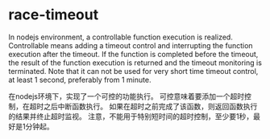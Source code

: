 # race-timeout
In nodejs environment, a controllable function execution is realized. 
Controllable means adding a timeout control and interrupting the function execution after the timeout. 
If the function is completed before the timeout, the result of the function execution is returned 
and the timeout monitoring is terminated.
Note that it can not be used for very short time timeout control, at least 1 second, preferably from 1 minute.

在nodejs环境下，实现了一个可控的功能执行。
可控意味着要添加一个超时控制，在超时之后中断函数执行。
如果在超时之前完成了该函数，则返回函数执行的结果并终止超时监视。
注意，不能用于特别短时间的超时控制，至少要1秒，最好是1分钟起。
